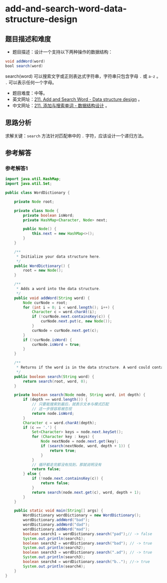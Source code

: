 # add-and-search-word-data-structure-design

## 题目描述和难度
+ 题目描述：设计一个支持以下两种操作的数据结构：
```java
void addWord(word)
bool search(word)
```
search(word) 可以搜索文字或正则表达式字符串，字符串只包含字母 `.` 或 `a-z` 。 `.` 可以表示任何一个字母。
+ 题目难度：中等。
+ 英文网址：[211. Add and Search Word - Data structure design](https://leetcode.com/problems/add-and-search-word-data-structure-design/description/)  。
+ 中文网址：[211. 添加与搜索单词 - 数据结构设计](https://leetcode-cn.com/problems/add-and-search-word-data-structure-design/description/)  。
## 思路分析
求解关键：`search` 方法针对匹配串中的 `.` 字符，应该设计一个递归方法。


## 参考解答
### 参考解答1

```java
import java.util.HashMap;
import java.util.Set;

public class WordDictionary {

    private Node root;

    private class Node {
        private boolean isWord;
        private HashMap<Character, Node> next;

        public Node() {
            this.next = new HashMap<>();
        }
    }

    /**
     * Initialize your data structure here.
     */
    public WordDictionary() {
        root = new Node();
    }

    /**
     * Adds a word into the data structure.
     */
    public void addWord(String word) {
        Node curNode = root;
        for (int i = 0; i < word.length(); i++) {
            Character c = word.charAt(i);
            if (!curNode.next.containsKey(c)) {
                curNode.next.put(c, new Node());
            }
            curNode = curNode.next.get(c);
        }
        if (!curNode.isWord) {
            curNode.isWord = true;
        }
    }

    /**
     * Returns if the word is in the data structure. A word could contain the dot character '.' to represent any one letter.
     */
    public boolean search(String word) {
        return search(root, word, 0);
    }

    private boolean search(Node node, String word, int depth) {
        if (depth == word.length()) {
            // 只要能搜索到最后，就表示文本与模式匹配
            // 这一步很容易被忽视
            return node.isWord;
        }
        Character c = word.charAt(depth);
        if (c == '.') {
            Set<Character> keys = node.next.keySet();
            for (Character key : keys) {
                Node nextNode = node.next.get(key);
                if (search(nextNode, word, depth + 1)) {
                    return true;
                }
            }
            // 循环都走完都没有找到，那就说明没有
            return false;
        } else {
            if (!node.next.containsKey(c)) {
                return false;
            }
            return search(node.next.get(c), word, depth + 1);
        }
    }

    public static void main(String[] args) {
        WordDictionary wordDictionary = new WordDictionary();
        wordDictionary.addWord("bad");
        wordDictionary.addWord("dad");
        wordDictionary.addWord("mad");
        boolean search1 = wordDictionary.search("pad");// -> false
        System.out.println(search1);
        boolean search2 = wordDictionary.search("bad"); // -> true
        System.out.println(search2);
        boolean search3 = wordDictionary.search(".ad"); // -> true
        System.out.println(search3);
        boolean search4 = wordDictionary.search("b.."); //-> true
        System.out.println(search4);
    }
}
```